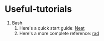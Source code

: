 # Useful-tutorials

1. Bash
    1. Here's a quick start guide: [Neat](http://swcarpentry.github.io/shell-novice/)
    1. Here's a more complete reference: [rad](https://www.gnu.org/software/bash/manual/html_node/)
